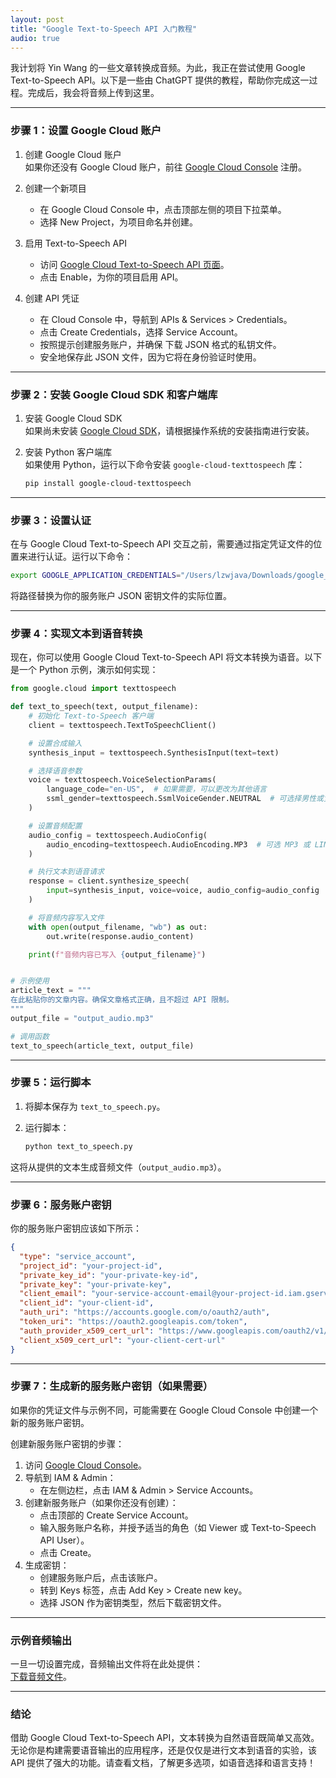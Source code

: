 ```yaml
---
layout: post  
title: "Google Text-to-Speech API 入门教程"  
audio: true
---
```


我计划将 Yin Wang 的一些文章转换成音频。为此，我正在尝试使用 Google Text-to-Speech API。以下是一些由 ChatGPT 提供的教程，帮助你完成这一过程。完成后，我会将音频上传到这里。

---

### 步骤 1：设置 Google Cloud 账户

1. 创建 Google Cloud 账户  
   如果你还没有 Google Cloud 账户，前往 [Google Cloud Console](https://console.cloud.google.com/) 注册。

2. 创建一个新项目  
   - 在 Google Cloud Console 中，点击顶部左侧的项目下拉菜单。
   - 选择 New Project，为项目命名并创建。

3. 启用 Text-to-Speech API  
   - 访问 [Google Cloud Text-to-Speech API 页面](https://cloud.google.com/text-to-speech)。
   - 点击 Enable，为你的项目启用 API。

4. 创建 API 凭证  
   - 在 Cloud Console 中，导航到 APIs & Services > Credentials。
   - 点击 Create Credentials，选择 Service Account。
   - 按照提示创建服务账户，并确保 下载 JSON 格式的私钥文件。
   - 安全地保存此 JSON 文件，因为它将在身份验证时使用。

---

### 步骤 2：安装 Google Cloud SDK 和客户端库

1. 安装 Google Cloud SDK  
   如果尚未安装 [Google Cloud SDK](https://cloud.google.com/sdk/docs/install)，请根据操作系统的安装指南进行安装。

2. 安装 Python 客户端库  
   如果使用 Python，运行以下命令安装 `google-cloud-texttospeech` 库：

   ```bash
   pip install google-cloud-texttospeech
   ```

---

### 步骤 3：设置认证

在与 Google Cloud Text-to-Speech API 交互之前，需要通过指定凭证文件的位置来进行认证。运行以下命令：

```bash
export GOOGLE_APPLICATION_CREDENTIALS="/Users/lzwjava/Downloads/google_credentials_service_account.json"
```

将路径替换为你的服务账户 JSON 密钥文件的实际位置。

---

### 步骤 4：实现文本到语音转换

现在，你可以使用 Google Cloud Text-to-Speech API 将文本转换为语音。以下是一个 Python 示例，演示如何实现：

```python
from google.cloud import texttospeech

def text_to_speech(text, output_filename):
    # 初始化 Text-to-Speech 客户端
    client = texttospeech.TextToSpeechClient()

    # 设置合成输入
    synthesis_input = texttospeech.SynthesisInput(text=text)

    # 选择语音参数
    voice = texttospeech.VoiceSelectionParams(
        language_code="en-US",  # 如果需要，可以更改为其他语言
        ssml_gender=texttospeech.SsmlVoiceGender.NEUTRAL  # 可选择男性或女性
    )

    # 设置音频配置
    audio_config = texttospeech.AudioConfig(
        audio_encoding=texttospeech.AudioEncoding.MP3  # 可选 MP3 或 LINEAR16 (WAV)
    )

    # 执行文本到语音请求
    response = client.synthesize_speech(
        input=synthesis_input, voice=voice, audio_config=audio_config
    )

    # 将音频内容写入文件
    with open(output_filename, "wb") as out:
        out.write(response.audio_content)

    print(f"音频内容已写入 {output_filename}")


# 示例使用
article_text = """
在此粘贴你的文章内容。确保文章格式正确，且不超过 API 限制。
"""
output_file = "output_audio.mp3"

# 调用函数
text_to_speech(article_text, output_file)
```

---

### 步骤 5：运行脚本

1. 将脚本保存为 `text_to_speech.py`。
2. 运行脚本：

   ```bash
   python text_to_speech.py
   ```

这将从提供的文本生成音频文件（`output_audio.mp3`）。

---

### 步骤 6：服务账户密钥

你的服务账户密钥应该如下所示：

```json
{
  "type": "service_account",
  "project_id": "your-project-id",
  "private_key_id": "your-private-key-id",
  "private_key": "your-private-key",
  "client_email": "your-service-account-email@your-project-id.iam.gserviceaccount.com",
  "client_id": "your-client-id",
  "auth_uri": "https://accounts.google.com/o/oauth2/auth",
  "token_uri": "https://oauth2.googleapis.com/token",
  "auth_provider_x509_cert_url": "https://www.googleapis.com/oauth2/v1/certs",
  "client_x509_cert_url": "your-client-cert-url"
}
```

---

### 步骤 7：生成新的服务账户密钥（如果需要）

如果你的凭证文件与示例不同，可能需要在 Google Cloud Console 中创建一个新的服务账户密钥。

创建新服务账户密钥的步骤：
1. 访问 [Google Cloud Console](https://console.cloud.google.com/)。
2. 导航到 IAM & Admin：
   - 在左侧边栏，点击 IAM & Admin > Service Accounts。
3. 创建新服务账户（如果你还没有创建）：
   - 点击顶部的 Create Service Account。
   - 输入服务账户名称，并授予适当的角色（如 Viewer 或 Text-to-Speech API User）。
   - 点击 Create。
4. 生成密钥：
   - 创建服务账户后，点击该账户。
   - 转到 Keys 标签，点击 Add Key > Create new key。
   - 选择 JSON 作为密钥类型，然后下载密钥文件。

---

### 示例音频输出

一旦一切设置完成，音频输出文件将在此处提供：  
[下载音频文件](./assets/audios/output-audio.mp3)。

---

### 结论

借助 Google Cloud Text-to-Speech API，文本转换为自然语音既简单又高效。无论你是构建需要语音输出的应用程序，还是仅仅是进行文本到语音的实验，该 API 提供了强大的功能。请查看文档，了解更多选项，如语音选择和语言支持！

